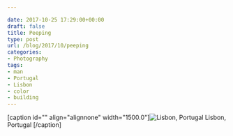 ```yaml
---

date: 2017-10-25 17:29:00+00:00
draft: false
title: Peeping
type: post
url: /blog/2017/10/peeping
categories:
- Photography
tags:
- man
- Portugal
- Lisbon
- color
- building
---
```


[caption id="" align="alignnone" width="1500.0"]![ Lisbon, Portugal ](/images/2017-10-25-201710peeping/2.+20140520-R0002824.jpg)
 Lisbon, Portugal [/caption]
